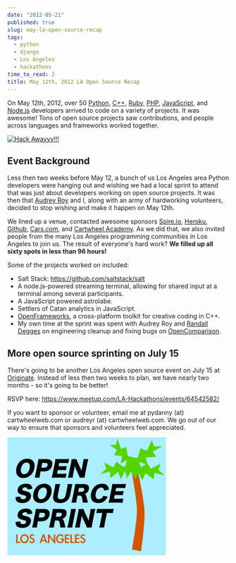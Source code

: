 ```yaml
---
date: "2012-05-21"
published: true
slug: may-la-open-source-recap
tags:
  - python
  - django
  - Los Angeles
  - hackathons
time_to_read: 2
title: May 12th, 2012 LA Open Source Recap
---
```


On May 12th, 2012, over 50 [Python](https://python.org),
[C++](https://en.wikipedia.org/wiki/C%2B%2B),
[Ruby](https://www.ruby-lang.org/), [PHP](https://www.php.net/),
[JavaScript](https://en.wikipedia.org/wiki/JavaScript), and
[Node.js](https://nodejs.org/) developers arrived to code on a variety of
projects. It was awesome! Tons of open source projects saw
contributions, and people across languages and frameworks worked
together.

[![Hack Awayyy!!!](image/7193954598_1b071cb5e4.jpg)](https://www.flickr.com/photos/59834630@N07/7193954598/)

## Event Background

Less then two weeks before May 12, a bunch of us Los Angeles area Python
developers were hanging out and wishing we had a local sprint to attend
that was just about developers working on open source projects. It was
then that [Audrey Roy](https://audrey.roygreenfeld.com) and I, along with an army
of hardworking volunteers, decided to stop wishing and make it happen on
May 12th.

We lined up a venue, contacted awesome sponsors
[Spire.io](https://spire.io), [Heroku](https://heroku.com),
[Github](https://github.com), [Cars.com](https://cars.com), and
[Cartwheel Academy](https://academy.cartwheelweb.com). As we did that,
we also invited people from the many Los Angeles programming communities
in Los Angeles to join us. The result of everyone's hard work? **We
filled up all sixty spots in less than 96 hours!**

Some of the projects worked on included:

- Salt Stack: <https://github.com/saltstack/salt>
- A node.js-powered streaming terminal, allowing for shared input at a
  terminal among several participants.
- A JavaScript powered astrolabe.
- Settlers of Catan analytics in JavaScript.
- [OpenFrameworks](https://www.openframeworks.cc/), a cross-platform
  toolkit for creative coding in C++.
- My own time at the sprint was spent with Audrey Roy and [Randall
  Degges](https://rdegges.com) on engineering cleanup and fixing bugs
  on
  [OpenComparison](https://github.com/opencomparison/opencomparison).

## More open source sprinting on July 15

There's going to be another Los Angeles open source event on July 15 at
[Originate](https://originate.com/). Instead of less then two weeks to
plan, we have nearly two months - so it's going to be better!

RSVP here: <https://www.meetup.com/LA-Hackathons/events/64542582/>

If you want to sponsor or volunteer, email me at pydanny (at)
cartwheelweb.com or audreyr (at) cartwheelweb.com. We go out of our way
to ensure that sponsors and volunteers feel appreciated.

[![Los Angeles Open Source Sprint](/public/images/7132778527_6e3b49b313_o.png)](https://www.flickr.com/photos/pydanny/7132778527/)
